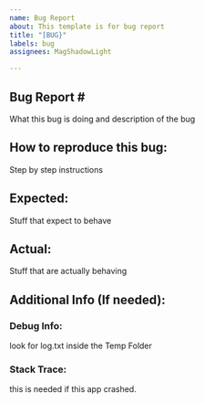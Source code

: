 ```yaml
---
name: Bug Report
about: This template is for bug report
title: "[BUG}"
labels: bug
assignees: MagShadowLight

---
```


## Bug Report \#

What this bug is doing and description of the bug

## How to reproduce this bug:

Step by step instructions

## Expected:

Stuff that expect to behave

## Actual:

Stuff that are actually behaving

## Additional Info (If needed):

### Debug Info:

look for log.txt inside the Temp Folder

### Stack Trace:

this is needed if this app crashed.
